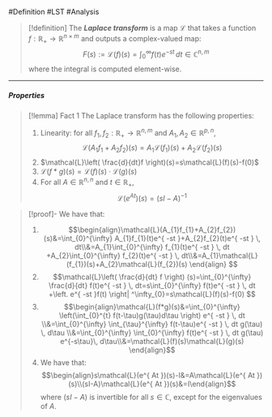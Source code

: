 #Definition #LST #Analysis 

> [!definition]
> The ***Laplace transform*** is a map $\mathcal{L}$ that takes a function $f:\mathbb{R}_{+}\to \mathbb{R}^{n\times m}$ and outputs a complex-valued map: $$F(s):=\mathcal{L}(f)(s)=\int_{0}^{\infty} f(t)e^{ -st } \, dt \in \mathbb{C}^{n,m}$$where the integral is computed element-wise.
---
##### Properties
> [!lemma] Fact 1
> The Laplace transform has the following properties:
> 1. Linearity: for all $f_{1},f_{2}:\mathbb{R}_{+} \to \mathbb{R}^{n,m}$ and $A_{1},A_{2}\in\mathbb{R}^{p,n}$, $$\mathcal{L}(A_{1}f_{1}+A_{2}f_{2})(s)=A_{1}\mathcal{L}(f_{1})(s)+A_{2}\mathcal{L}(f_{2})(s)$$
> 2. $\mathcal{L}\left(  \frac{d}{dt}f \right)(s)=s\mathcal{L}(f)(s)-f(0)$
> 3. $\mathcal{L}(f*g)(s)=\mathcal{L}(f)(s)\cdot\mathcal{L}(g)(s)$
> 4. For all $A\in \mathbb{R}^{n,n}$ and $t\in \mathbb{R}_{+}$, $$\mathcal{L}(e^{At})(s)=(sI-A)^{-1}$$

> [!proof]-
> We have that: 
> 1. $$\begin{align}\mathcal{L}(A_{1}f_{1}+A_{2}f_{2})(s)&=\int_{0}^{\infty} A_{1}f_{1}(t)e^{ -st }+A_{2}f_{2}(t)e^{ -st } \, dt\\&=A_{1}\int_{0}^{\infty} f_{1}(t)e^{ -st } \, dt +A_{2}\int_{0}^{\infty} f_{2}(t)e^{ -st } \, dt\\&=A_{1}\mathcal{L}(f_{1})(s)+A_{2}\mathcal{L}(f_{2})(s) \end{align} $$
> 2. $$\mathcal{L}\left( \frac{d}{dt} f \right) (s)=\int_{0}^{\infty} \frac{d}{dt} f(t)e^{ -st } \, dt=s\int_{0}^{\infty} f(t)e^{ -st } \, dt +\left. e^{ -st }f(t) \right| ^\infty_{0}=s\mathcal{L}(f)(s)-f(0) $$
> 3. $$\begin{align}\mathcal{L}(f*g)(s)&=\int_{0}^{\infty} \left(\int_{0}^{t} f(t-\tau)g(\tau)d\tau  \right) e^{ -st } \, dt \\&=\int_{0}^{\infty} \int_{\tau}^{\infty} f(t-\tau)e^{ -st }  \, dt g(\tau) \, d\tau \\&=\int_{0}^{\infty} \int_{0}^{\infty} f(t)e^{ -st }  \, dt g(\tau) e^{-s\tau}\, d\tau\\&=\mathcal{L}(f)(s)\mathcal{L}(g)(s) \end{align}$$
> 4. We have that: $$\begin{align}s\mathcal{L}(e^{ At })(s)-I&=A\mathcal{L}(e^{ At })(s)\\(sI-A)\mathcal{L}(e^{ At })(s)&=I\end{align}$$
> 	where $(sI-A)$ is invertible for all $s\in \mathbb{C}$, except for the eigenvalues of $A$.